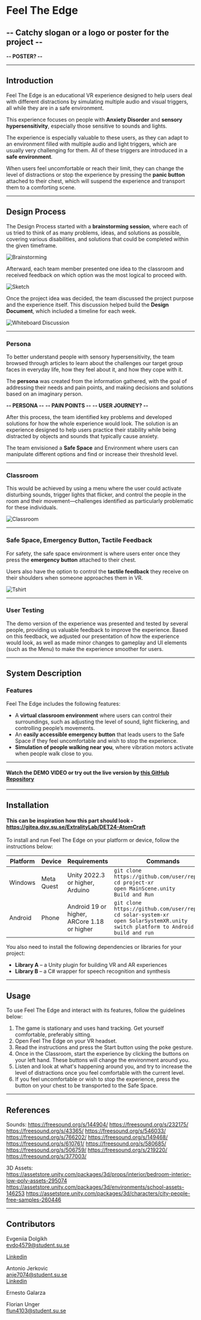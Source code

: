 # Feel The Edge

## -- Catchy slogan or a logo or poster for the project --
**-- POSTER? --**

---

## Introduction

Feel The Edge is an educational VR experience designed to help users deal with different distractions by simulating multiple audio and visual triggers, all while they are in a safe environment.

This experience focuses on people with **Anxiety Disorder** and **sensory hypersensitivity**, especially those sensitive to sounds and lights.

The experience is especially valuable to these users, as they can adapt to an environment filled with multiple audio and light triggers, which are usually very challenging for them. All of these triggers are introduced in a **safe environment**.

When users feel uncomfortable or reach their limit, they can change the level of distractions or stop the experience by pressing the **panic button** attached to their chest, which will suspend the experience and transport them to a comforting scene.

---

## Design Process

The Design Process started with a **brainstorming session**, where each of us tried to think of as many problems, ideas, and solutions as possible, covering various disabilities, and solutions that could be completed within the given timeframe.

![Brainstorming](vr-unity/readme/brainstorm.png)

Afterward, each team member presented one idea to the classroom and received feedback on which option was the most logical to proceed with.

![Sketch](vr-unity/readme/sketch.png)

Once the project idea was decided, the team discussed the project purpose and the experience itself. This discussion helped build the **Design Document**, which included a timeline for each week.

![Whiteboard Discussion](vr-unity/readme/whiteboard.jpg)

---

### Persona

To better understand people with sensory hypersensitivity, the team browsed through articles to learn about the challenges our target group faces in everyday life, how they feel about it, and how they cope with it. 

The **persona** was created from the information gathered, with the goal of addressing their needs and pain points, and making decisions and solutions based on an imaginary person.

**-- PERSONA --**
**-- PAIN POINTS --**
**-- USER JOURNEY? --**

After this process, the team identified key problems and developed solutions for how the whole experience would look. The solution is an experience designed to help users practice their stability while being distracted by objects and sounds that typically cause anxiety.

The team envisioned a **Safe Space** and Environment where users can manipulate different options and find or increase their threshold level.

---

### Classroom

This would be achieved by using a menu where the user could activate disturbing sounds, trigger lights that flicker, and control the people in the room and their movement—challenges identified as particularly problematic for these individuals.

![Classroom](vr-unity/readme/classroom_scene.jpg)

---

### Safe Space, Emergency Button, Tactile Feedback

For safety, the safe space environment is where users enter once they press the **emergency button** attached to their chest. 

Users also have the option to control the **tactile feedback** they receive on their shoulders when someone approaches them in VR.

![Tshirt](vr-unity/readme/tshirt.jpg)

---

### User Testing

The demo version of the experience was presented and tested by several people, providing us valuable feedback to improve the experience. Based on this feedback, we adjusted our presentation of how the experience would look, as well as made minor changes to gameplay and UI elements (such as the Menu) to make the experience smoother for users.

---

## System Description

### Features

Feel The Edge includes the following features:

- A **virtual classroom environment** where users can control their surroundings, such as adjusting the level of sound, light flickering, and controlling people’s movements.
- An **easily accessible emergency button** that leads users to the Safe Space if they feel uncomfortable and wish to stop the experience.
- **Simulation of people walking near you**, where vibration motors activate when people walk close to you.

---

#### Watch the DEMO VIDEO or try out the live version by [this GitHub Repository](https://github.com/ernestoagc/su-det-2025-group-1)

---

## Installation
#### This can be inspiration how this part should look - https://gitea.dsv.su.se/ExtralityLab/DET24-AtomCraft
To install and run Feel The Edge on your platform or device, follow the instructions below:

| **Platform** | **Device**     | **Requirements**                               | **Commands**                                                                 |
|--------------|----------------|------------------------------------------------|-----------------------------------------------------------------------------|
| Windows      | Meta Quest     | Unity 2022.3 or higher, Arduino               | `git clone https://github.com/user/repo.git`<br>`cd project-xr`<br>`open MainScene.unity`<br>`Build and Run` |
| Android      | Phone          | Android 19 or higher, ARCore 1.18 or higher   | `git clone https://github.com/user/repo.git`<br>`cd solar-system-xr`<br>`open SolarSystemXR.unity`<br>`switch platform to Android`<br>`build and run` |

You also need to install the following dependencies or libraries for your project:

- **Library A** – a Unity plugin for building VR and AR experiences
- **Library B** – a C# wrapper for speech recognition and synthesis

---

## Usage

To use Feel The Edge and interact with its features, follow the guidelines below:

1. The game is stationary and uses hand tracking. Get yourself comfortable, preferably sitting.
2. Open Feel The Edge on your VR headset.
3. Read the instructions and press the Start button using the poke gesture.
4. Once in the Classroom, start the experience by clicking the buttons on your left hand. These buttons will change the environment around you.
5. Listen and look at what's happening around you, and try to increase the level of distractions once you feel comfortable with the current level.
6. If you feel uncomfortable or wish to stop the experience, press the button on your chest to be transported to the Safe Space.

---

## References

Sounds:
https://freesound.org/s/144904/
https://freesound.org/s/232175/
https://freesound.org/s/43365/
https://freesound.org/s/546033/
https://freesound.org/s/766202/
https://freesound.org/s/149468/
https://freesound.org/s/610761/
https://freesound.org/s/580685/
https://freesound.org/s/506759/
https://freesound.org/s/219220/
https://freesound.org/s/377003/

3D Assets:
https://assetstore.unity.com/packages/3d/props/interior/bedroom-interior-low-poly-assets-295074
https://assetstore.unity.com/packages/3d/environments/school-assets-146253
https://assetstore.unity.com/packages/3d/characters/city-people-free-samples-260446


---

## Contributors

Evgeniia Dolgikh  
evdo4579@student.su.se

[Linkedin](https://www.linkedin.com/in/evgeniiadolgikh/)

Antonio Jerkovic  
anje7074@student.su.se  
[Linkedin](https://www.linkedin.com/in/antonio00232/)

Ernesto Galarza  

Florian Unger  
flun4103@student.su.se
